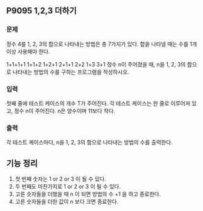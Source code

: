 ## P9095 1,2,3 더하기

### 문제
정수 4를 1, 2, 3의 합으로 나타내는 방법은 총 7가지가 있다. 합을 나타낼 때는 수를 1개 이상 사용해야 한다.

1+1+1+1
1+1+2
1+2+1
2+1+1
2+2
1+3
3+1
정수 n이 주어졌을 때, n을 1, 2, 3의 합으로 나타내는 방법의 수를 구하는 프로그램을 작성하시오.

### 입력
첫째 줄에 테스트 케이스의 개수 T가 주어진다. 각 테스트 케이스는 한 줄로 이루어져 있고, 정수 n이 주어진다. n은 양수이며 11보다 작다.

### 출력
각 테스트 케이스마다, n을 1, 2, 3의 합으로 나타내는 방법의 수를 출력한다.

## 기능 정리

1. 첫 번째 숫자는 1 or 2 or 3 이 될 수 있다.
2. 두 번째도 마찬가지로 1 or 2 or 3 이 될 수 있다.
3. 고른 숫자들을 더했을 때 n 이 되면 방법의 수 +1 을 하고 종료한다.
4. 고른 숫자들을 더한 값이 n 보다 크면 종료한다.